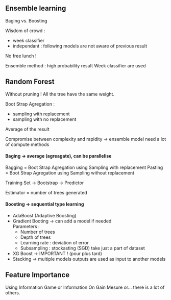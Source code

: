 
## Ensemble learning

Baging vs. Boosting

Wisdom of crowd : 
- week classifier
- independant : following models are not aware of previous result

No free lunch ! 

Ensemble method : high probability result
Week classifier are used

## Random Forest

Without pruning ! All the tree have the same weight.

Boot Strap Agregation :
- sampling with replacement 
- sampling with no replacement

Average of the result

Compromise between complexity and rapidity -> ensemble model need a lot of compute methods

#### Baging -> average (agreagate), can be parallelise 

Bagging = Boot Strap Agregation using Sampling with replacement
Pasting = Boot Strap Agregation using Sampling without replacement

Training Set -> Bootstrap -> Predictor

Estimator = number of trees generated

#### Boosting -> sequential type learning

- AdaBoost (Adaptive Boosting)
- Gradient Booting -> can add a model if needed\
Parameters :
    - Number of trees
    - Depth of trees
    - Learning rate : deviation of error 
    - Subsampling : stockasting (SGD) take just a part of dataset
- XG Boost -> IMPORTANT ! (pour plus tard)
- Stacking -> multiple models outputs are used as input to another models

## Feature Importance

Using Information Game or Information On Gain Mesure or... there is a lot of others.
